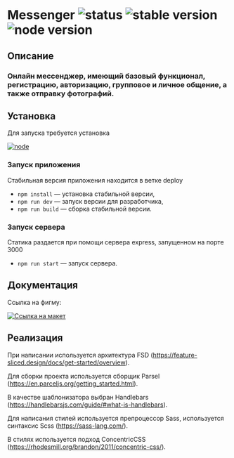 # Messenger ![status](https://img.shields.io/static/v1?label=status&message=InProgress&color=yellow) ![stable version](https://img.shields.io/static/v1?label=StableVerison&message=deploy&color=green) ![node version](https://img.shields.io/static/v1?label=node&message=v19.6.0&color=green)

## Описание

### Онлайн мессенджер, имеющий базовый функционал, регистрацию, авторизацию, групповое и личное общение, а также отправку фотографий.

## Установка

Для запуска требуется установка

[![node](https://img.shields.io/badge/Node.js-339933?style=for-the-badge&logo=nodedotjs&logoColor=white)](https://nodejs.org/en/)

### Запуск приложения

Стабильная версия приложения находится в ветке deploy

- `npm install` — установка стабильной версии,
- `npm run dev` — запуск версии для разработчика,
- `npm run build` — сборка стабильной версии.

### Запуск сервера

Статика раздается при помощи сервера express, запущенном на порте 3000

- `npm run start` — запуск сервера.

##  Документация
Ссылка на фигму:

[![Ссылка на макет](https://img.shields.io/badge/Figma-F24E1E?style=for-the-badge&logo=figma&logoColor=white)](https://www.figma.com/file/jF5fFFzgGOxQeB4CmKWTiE/Chat_external_link?node-id=0%3A1&t=Vzz0Zd4h3Uu2pPS5-0)


## Реализация

При написании используется архитектура FSD (https://feature-sliced.design/docs/get-started/overview).

Для сборки проекта используется сборщик Parsel (https://en.parceljs.org/getting_started.html).

В качестве шаблонизатора выбран Handlebars (https://handlebarsjs.com/guide/#what-is-handlebars).

Для написания стилей используется препроцессор Sass, используется синтаксис Scss (https://sass-lang.com/).

В стилях используется подход ConcentricCSS (https://rhodesmill.org/brandon/2011/concentric-css/).